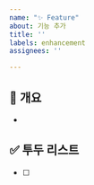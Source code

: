 ```yaml
---
name: "✨ Feature"
about: 기능 추가
title: ''
labels: enhancement
assignees: ''

---
```


## 📌 개요
<!-- 새로 추가하려는 기능에 대해 간단하게 설명해주세요. -->
 - 

##  ✅ 투두 리스트
<!-- 새로 추가하려는 기능에 대해 목록화해주세요. -->
 - [ ]

